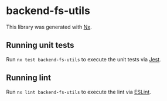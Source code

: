 # backend-fs-utils

This library was generated with [Nx](https://nx.dev).

## Running unit tests

Run `nx test backend-fs-utils` to execute the unit tests via [Jest](https://jestjs.io).

## Running lint

Run `nx lint backend-fs-utils` to execute the lint via [ESLint](https://eslint.org/).

